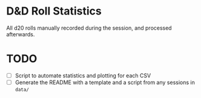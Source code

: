 # D&D Roll Statistics

All d20 rolls manually recorded during the session, and processed afterwards.

# TODO

* [ ] Script to automate statistics and plotting for each CSV
* [ ] Generate the README with a template and a script from any sessions in `data/`
